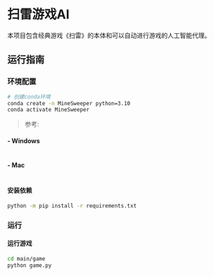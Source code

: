 # 扫雷游戏AI

本项目包含经典游戏《扫雷》的本体和可以自动进行游戏的人工智能代理。

## 运行指南

### 环境配置

```bash
# 创建conda环境
conda create -n MineSweeper python=3.10
conda activate MineSweeper
```

> 参考: [](https://pytorch.org/get-started/locally/)

#### - Windows

```bash

```

#### - Mac

```bash
```

#### 安装依赖

```bash
python -m pip install -r requirements.txt
```

### 运行

#### 运行游戏

```bash
cd main/game
python game.py
```

